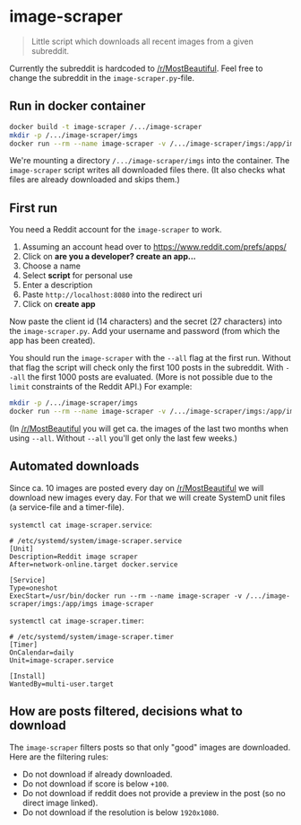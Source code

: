 # image-scraper

> Little script which downloads all recent images from a given subreddit.

Currently the subreddit is hardcoded to [/r/MostBeautiful](https://www.reddit.com/r/MostBeautiful/). Feel free to change the subreddit in the `image-scraper.py`-file.

## Run in docker container

```bash
docker build -t image-scraper /.../image-scraper
mkdir -p /.../image-scraper/imgs
docker run --rm --name image-scraper -v /.../image-scraper/imgs:/app/imgs image-scraper
```

We're mounting a directory `/.../image-scraper/imgs` into the container. The `image-scraper` script writes all downloaded files there. (It also checks what files are already downloaded and skips them.)

## First run

You need a Reddit account for the `image-scraper` to work.

1. Assuming an account head over to https://www.reddit.com/prefs/apps/
2. Click on **are you a developer? create an app...**
3. Choose a name
4. Select **script** for personal use
5. Enter a description
6. Paste `http://localhost:8080` into the redirect uri
7. Click on **create app**

Now paste the client id (14 characters) and the secret (27 characters) into the `image-scraper.py`. Add your username and password (from which the app has been created).

You should run the `image-scraper` with the `--all` flag at the first run. Without that flag the script will check only the first 100 posts in the subreddit. With `--all` the first 1000 posts are evaluated. (More is not possible due to the `limit` constraints of the Reddit API.) For example:

```bash
mkdir -p /.../image-scraper/imgs
docker run --rm --name image-scraper -v /.../image-scraper/imgs:/app/imgs image-scraper --all
```

(In [/r/MostBeautiful](https://www.reddit.com/r/MostBeautiful/) you will get ca. the images of the last two months when using `--all`. Without `--all` you'll get only the last few weeks.)

## Automated downloads

Since ca. 10 images are posted every day on [/r/MostBeautiful](https://www.reddit.com/r/MostBeautiful/) we will download new images every day. For that we will create SystemD unit files (a service-file and a timer-file).

`systemctl cat image-scraper.service`:

```systemd
# /etc/systemd/system/image-scraper.service
[Unit]
Description=Reddit image scraper
After=network-online.target docker.service

[Service]
Type=oneshot
ExecStart=/usr/bin/docker run --rm --name image-scraper -v /.../image-scraper/imgs:/app/imgs image-scraper
```

`systemctl cat image-scraper.timer`:

```systemd
# /etc/systemd/system/image-scraper.timer
[Timer]
OnCalendar=daily
Unit=image-scraper.service

[Install]
WantedBy=multi-user.target
```

## How are posts filtered, decisions what to download

The `image-scraper` filters posts so that only "good" images are downloaded. Here are the filtering rules:

* Do not download if already downloaded.
* Do not download if score is below `+100`.
* Do not download if reddit does not provide a preview in the post (so no direct image linked).
* Do not download if the resolution is below `1920x1080`.
